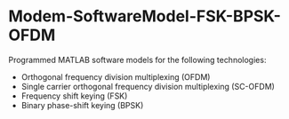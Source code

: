 # Modem-SoftwareModel-FSK-BPSK-OFDM
Programmed MATLAB software models for the following technologies: 
- Orthogonal frequency division multiplexing (OFDM) 
- Single carrier orthogonal frequency division multiplexing (SC-OFDM) 
- Frequency shift keying (FSK) 
- Binary phase-shift keying (BPSK)
